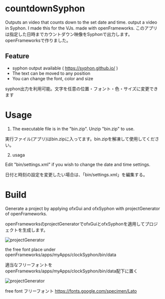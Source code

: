 # countdownSyphon 

Outputs an video that counts down to the set date and time. output a video in Syphon. I made this for the VJs. made with openFrameworks. 
このアプリは指定した日時までカウントダウン映像をSyphonで出力します。openFrameworksで作りました。

## Feature

- syphon output available ( https://syphon.github.io/ )
- The text can be moved to any position
- You can change the font, color and size

syphon出力を利用可能。文字を任意の位置・フォント・色・サイズに変更できます

# Usage

1. The executable file is in the "bin.zip". Unzip "bin.zip" to use.

実行ファイル(アプリ)はbin.zipに入ってます。bin.zipを解凍して使用してください。

2. usaga

Edit "bin/settings.xml" if you wish to change the date and time settings.

日付と時刻の設定を変更したい場合は、「bin/settings.xml」を編集する。

# Build

Generate a project by applying ofxGui and ofxSyphon with projectGenerator of openFrameworks.

openFrameworksのprojectGeneratorでofxGuiとofxSyphonを適用してプロジェクトを生成します。

![projectGenerator](img/generateProject.png)

the free font place under openFrameworks/apps/myApps/clockSyphon/bin/data

適当なフリーフォントをopenFrameworks/apps/myApps/clockSyphon/bin/data配下に置く

![projectGenerator](img/bindata.png)

free font フリーフォント https://fonts.google.com/specimen/Lato
